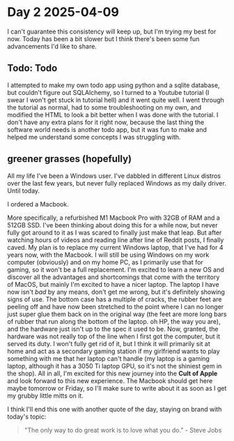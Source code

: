 # Day 2 2025-04-09

I can't guarantee this consistency will keep up, but I'm trying my best for now. Today has been a bit slower but I think there's been some fun advancements I'd like to share.

## Todo: Todo

I attempted to make my own todo app using python and a sqlite database, but couldn't figure out SQLAlchemy, so I turned to a Youtube tutorial (I swear I won't get stuck in tutorial hell) and it went quite well. I went through the tutorial as normal, had to some troubleshooting on my own, and modified the HTML to look a bit better when I was done with the tutorial. I don't have any extra plans for it right now, because the last thing the software world needs is another todo app, but it was fun to make and helped me understand some concepts I was struggling with.

## greener grasses (hopefully)

All my life I've been a Windows user. I've dabbled in different Linux distros over the last few years, but never fully replaced Windows as my daily driver. Until today.

I ordered a Macbook.

More specifically, a refurbished M1 Macbook Pro with 32GB of RAM and a 512GB SSD. I've been thinking about doing this for a while now, but never fully got around to it as I was scared to finally just make that leap. But after watching hours of videos and reading line after line of Reddit posts, I finally caved. My plan is to replace my current Windows laptop, that I've had for 4 years now, with the Macbook. I will still be using Windows on my work computer (obviously) and on my home PC, as I primarily use that for gaming, so it won't be a full replacement. I'm excited to learn a new OS and discover all the advantages and shortcomings that come with the territory of MacOS, but mainly I'm excited to have a nicer laptop. The laptop I have now isn't *bad* by any means, don't get me wrong, but it's definitely showing signs of use. The bottom case has a multiple of cracks, the rubber feet are peeling off and have now been stretched to the point where I can no longer just super glue them back on in the original way (the feet are more long bars of rubber that run along the bottom of the laptop. oh HP, the way you are), and the hardware just isn't up to the spec it used to be. Now, granted, the hardware was not really top of the line when I first got the computer, but it served its duty. I won't fully get rid of it, but I think it will primarily sit at home and act as a secondary gaming station if my girlfriend wants to play something with me that her laptop can't handle (my laptop is a gaming laptop, although it has a 3050 Ti laptop GPU, so it's not the shiniest gem in the shop). All in all, I'm excited for this new journey into the **Cult of Apple** and look forward to this new experience. The Macbook should get here maybe tomorrow or Friday, so I'll make sure to write about it as soon as I get my grubby little mitts on it.

I think I'll end this one with another quote of the day, staying on brand with today's topic:

> "The only way to do great work is to love what you do." - Steve Jobs